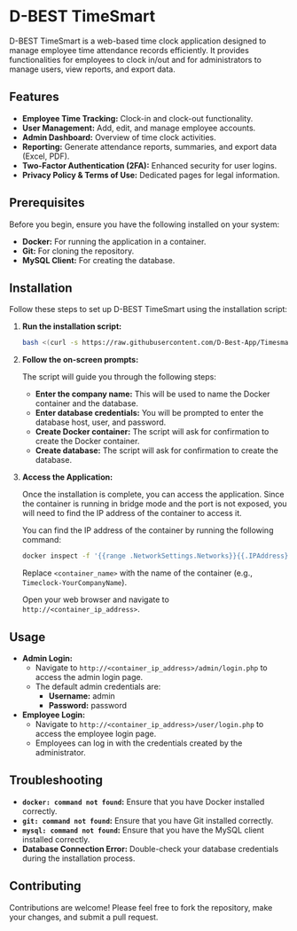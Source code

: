 # D-BEST TimeSmart

D-BEST TimeSmart is a web-based time clock application designed to manage employee time attendance records efficiently. It provides functionalities for employees to clock in/out and for administrators to manage users, view reports, and export data.

## Features

*   **Employee Time Tracking:** Clock-in and clock-out functionality.
*   **User Management:** Add, edit, and manage employee accounts.
*   **Admin Dashboard:** Overview of time clock activities.
*   **Reporting:** Generate attendance reports, summaries, and export data (Excel, PDF).
*   **Two-Factor Authentication (2FA):** Enhanced security for user logins.
*   **Privacy Policy & Terms of Use:** Dedicated pages for legal information.

## Prerequisites

Before you begin, ensure you have the following installed on your system:

*   **Docker:** For running the application in a container.
*   **Git:** For cloning the repository.
*   **MySQL Client:** For creating the database.

## Installation

Follow these steps to set up D-BEST TimeSmart using the installation script:

1.  **Run the installation script:**

    ```bash
    bash <(curl -s https://raw.githubusercontent.com/D-Best-App/Timesmart/main/Install/install.sh)
    ```

2.  **Follow the on-screen prompts:**

    The script will guide you through the following steps:
    *   **Enter the company name:** This will be used to name the Docker container and the database.
    *   **Enter database credentials:** You will be prompted to enter the database host, user, and password.
    *   **Create Docker container:** The script will ask for confirmation to create the Docker container.
    *   **Create database:** The script will ask for confirmation to create the database.

3.  **Access the Application:**

    Once the installation is complete, you can access the application. Since the container is running in bridge mode and the port is not exposed, you will need to find the IP address of the container to access it.

    You can find the IP address of the container by running the following command:

    ```bash
    docker inspect -f '{{range .NetworkSettings.Networks}}{{.IPAddress}}{{end}}' <container_name>
    ```

    Replace `<container_name>` with the name of the container (e.g., `Timeclock-YourCompanyName`).

    Open your web browser and navigate to `http://<container_ip_address>`.

## Usage

*   **Admin Login:**
    *   Navigate to `http://<container_ip_address>/admin/login.php` to access the admin login page.
    *   The default admin credentials are:
        *   **Username:** admin
        *   **Password:** password
*   **Employee Login:**
    *   Navigate to `http://<container_ip_address>/user/login.php` to access the employee login page.
    *   Employees can log in with the credentials created by the administrator.

## Troubleshooting

*   **`docker: command not found`:** Ensure that you have Docker installed correctly.
*   **`git: command not found`:** Ensure that you have Git installed correctly.
*   **`mysql: command not found`:** Ensure that you have the MySQL client installed correctly.
*   **Database Connection Error:** Double-check your database credentials during the installation process.

## Contributing

Contributions are welcome! Please feel free to fork the repository, make your changes, and submit a pull request.

